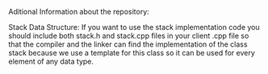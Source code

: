 Aditional Information about the repository:

Stack Data Structure:
If you want to use the stack implementation code you should include both stack.h and stack.cpp files in your client .cpp file so that the compiler and the linker can find the implementation of the class stack because we use a template for this class so it can be used for every element of any data type.

